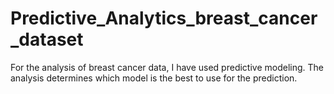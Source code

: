 # Predictive_Analytics_breast_cancer_dataset
For the analysis of breast cancer data, I have used predictive modeling. The analysis determines which model is the best to use for the prediction.
